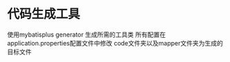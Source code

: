 # 代码生成工具
 使用mybatisplus generator 生成所需的工具类
 所有配置在application.properties配置文件中修改
 code文件夹以及mapper文件夹为生成的目标文件
